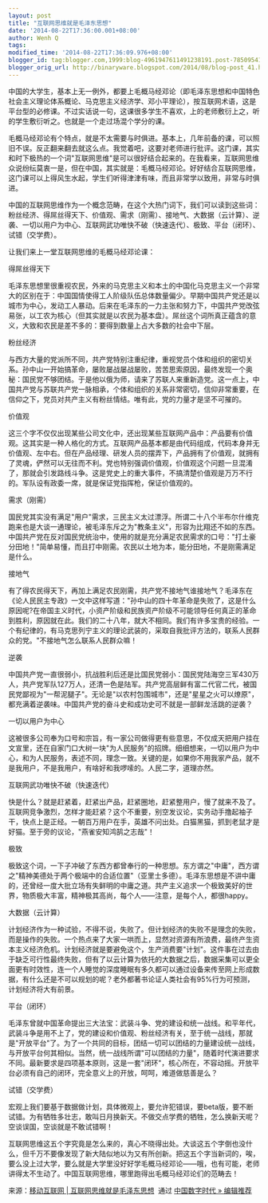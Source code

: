 ```yaml
---
layout: post
title: "互联网思维就是毛泽东思想"
date: '2014-08-22T17:36:00.001+08:00'
author: Wenh Q
tags:
modified_time: '2014-08-22T17:36:09.976+08:00'
blogger_id: tag:blogger.com,1999:blog-4961947611491238191.post-7850954170470183908
blogger_orig_url: http://binaryware.blogspot.com/2014/08/blog-post_41.html
---
```


中国的大学生，基本上无一例外，都要上毛概马经邓论（即毛泽东思想和中国特色社会主义理论体系概论、马克思主义经济学、邓小平理论），按互联网术语，这是平台型的必修课。不过实话说一句，这课很多学生不喜欢，上的老师敷衍上之，听的学生敷衍听之。也就是一个走过场混个学分的课。



毛概马经邓论有个特点，就是不太需要与时俱进。基本上，几年前备的课，可以照旧不误。反正翻来翻去就这么点。我觉着吧，这要对老师进行批评。这门课，其实和时下极热的一个词"互联网思维"是可以很好结合起来的。在我看来，互联网思维众说纷纭莫衷一是，但在中国，其实就是：毛概马经邓论。好好结合互联网思维，这门课可以上得风生水起，学生们听得津津有味，而且非常学以致用，非常与时俱进。



中国的互联网思维作为一个概念范畴，在这个大热门词下，我们可以读到这些词：粉丝经济、得屌丝得天下、价值观、需求（刚需）、接地气、大数据（云计算）、逆袭、一切以用户为中心、互联网武功唯快不破（快速迭代）、极致、平台（闭环）、试错（交学费）。



让我们来上一堂互联网思维的毛概马经邓论课：



得屌丝得天下



毛泽东思想里很重视农民，外来的马克思主义和本土的中国化马克思主义一个非常大的区别在于：中国国情使得工人阶级队伍总体数量偏少。早期中国共产党还是以城市为中心，发动工人暴动。后来在毛泽东的一力主张和努力下，中国共产党改弦易张，以工农为核心（但其实就是以农民为基本盘）。屌丝这个词所真正蕴含的意义，大致和农民是差不多的：要得到数量上占大多数的社会中下层。



粉丝经济



与西方大量的党派所不同，共产党特别注重纪律，重视党员个体和组织的密切关系。孙中山一开始搞革命，屡败屡战屡战屡败，苦苦思索原因，最终发现一个奥秘：国民党不够团结。于是他以俄为师，请来了苏联人来重新造党。这一点上，中国共产党与苏联共产党一脉相承，个体和组织的关系非常密切，信仰非常重要，在信仰之下，党员对共产主义有粉丝情结。唯有此，党的力量才是坚不可摧的。



价值观



这三个字不仅仅出现某些公司文化中，还出现某些互联网产品中：产品要有价值观。这其实是一种人格化的方式。互联网产品基本都是由代码组成，代码本身并无价值观、左中右。但在产品经理、研发人员的摆弄下，产品拥有了价值观，就拥有了灵魂，俨然可以无往而不利。党也特别强调价值观，价值观这个问题一旦混淆了，那就会引发路线斗争。这是党史上的重大事件，不搞清楚价值观是万万不行的。军队设有政委一席，就是保证党指挥枪，保证价值观的。



需求（刚需）



国民党其实没有满足"用户"需求，三民主义太过漂浮。所谓二十八个半布尔什维克跑来也是大谈一通理论，被毛泽东斥之为"教条主义"，形容为比翔还不如的东西。中国共产党在反对国民党统治中，使用的就是充分满足农民需求的口号："打土豪分田地！"简单易懂，而且打中刚需。农民以土地为本，能分田地，不是刚需满足是什么。



接地气



有了得农民得天下，再加上满足农民刚需，共产党不接地气谁接地气？毛泽东在《论人民民主专政》一文中这样写道："孙中山的四十年革命是失败了，这是什么原因呢?在帝国主义时代，小资产阶级和民族资产阶级不可能领导任何真正的革命到胜利，原因就在此。我们的二十八年，就大不相同。我们有许多宝贵的经验。一个有纪律的，有马克思列宁主义的理论武装的，采取自我批评方法的，联系人民群众的党。"不接地气怎么联系人民群众嘛！



逆袭



中国共产党一直很弱小，抗战胜利后还是比国民党弱小：国民党陆海空三军430万人，共产党军队127万人，还清一色是陆军。共产党高层鲜有富二代官二代，被国民党鄙视为"一帮泥腿子"。无论是"以农村包围城市"，还是"星星之火可以燎原"，都充满着逆袭味。中国共产党的奋斗史和成功史可不就是一部鲜龙活跳的逆袭？



一切以用户为中心



这被很多公司奉为口号和宗旨，有一家公司做得更有些意思，不仅成天把用户挂在文宣里，还在自家门口大树一块"为人民服务"的招牌。细细想来，一切以用户为中心，和为人民服务，表述不同，理念一致。关键的是，如果你不用我家产品，就不是我用户，不是我用户，有啥好和我啰嗦的。人民二字，道理亦然。



互联网武功唯快不破（快速迭代）



快是什么？就是赶紧着，赶紧出产品，赶紧圈地，赶紧整用户，慢了就来不及了。互联网竞争激烈，怎样才能赶紧？这个不重要，别空发议论，实务动手撸起袖子干，快点上是正经。一朝百万用户在手，英雄不问出处。白猫黑猫，抓到老鼠才是好猫。至于旁的议论，"燕雀安知鸿鹄之志哉"！



极致



极致这个词，一下子冲破了东西方都曾奉行的一种思想。东方谓之"中庸"，西方谓之"精神美德处于两个极端中的合适位置"（亚里士多德）。毛泽东思想是不讲中庸的，还曾经一度大批立场有失鲜明的中庸之道。共产主义追求一个极致美好的世界，物质极大丰富，精神极其高尚，每个人——注意，是每个人，都很happy。



大数据（云计算）



计划经济作为一种试验，不得不说，失败了。但计划经济的失败不是理念的失败，而是操作的失败。一个热点来了大家一哄而上，显然对资源有所浪费，最终产生资本主义经济危机。计划经济就是要避免这个，生产消费要"计划"。这件事在过去由于缺乏可行性最终失败，但有了以云计算为依托的大数据之后，数据采集可以更全面更有时效性，连一个人睡觉的深度睡眠有多久都可以通过设备来传至网上形成数据，有什么还是不可以规划的呢？老外都著书论证人类社会有95%行为可预测，计划经济将大有前景。



平台（闭环）



毛泽东曾就中国革命提出三大法宝：武装斗争、党的建设和统一战线。和平年代，武装斗争是用不上了，党的建设和价值观、粉丝经济有关，至于统一战线，那就是"开放平台"了。为了一个共同的目标，团结一切可以团结的力量建设统一战线，与开放平台何其相似。当然，统一战线所谓"可以团结的力量"，随着时代演进要求不同。最新要求是四项基本原则，这是一套"闭环"，核心所在，不容动摇。开放平台必须有自己的闭环，完全意义上的开放，呵呵，难道做慈善是么？



试错（交学费）



宏观上我们要基于数据做计划，具体微观上，要允许犯错误，要beta版，要不断试错。为有牺牲多壮志，敢叫日月换新天。不做交点学费的牺牲，怎么换新天呢？空谈误国，空谈就是不敢试错啊！



互联网思维这五个字究竟是怎么来的，真心不晓得出处。大谈这五个字倒也没什么，但千万不要像发现了新大陆似地以为又有所创新。把这五个字当新词的，唉，要么没上过大学，要么就是大学里没好好学毛概马经邓论——哦，也有可能，老师讲得太不生动了。中国互联网思维，哪里跑得出毛概马经邓论们的范畴去！


来源：[移动互联网 |
互联网思维就是毛泽东思想](http://feedproxy.google.com/~r/chinagfwblog/~3/DAMAFVt4oog/)  通过 [中国数字时代
»
编辑推荐](http://pipes.yahoo.com/pipes/pipe.info?_id=4ebbe79f06d4342d785a0cab9913dc0c)
